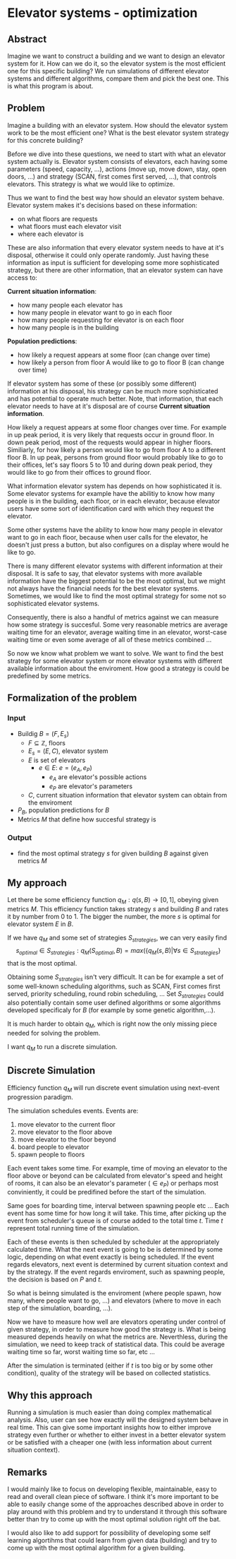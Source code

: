 # Elevator systems - optimization
## Abstract
Imagine we want to construct a building and we want to design an elevator system for it. How can we do it, so the elevator system is the most efficient one for this specific building? We run simulations of different elevator systems and different algorithms, compare them and pick the best one. This is what this program is about.

## Problem
Imagine a building with an elevator system. How should the elevator system work to be the most efficient one? What is the best elevator system strategy for this concrete building?

Before we dive into these questions, we need to start with what an elevator system actually is. 
Elevator system consists of elevators, each having some parameters (speed, capacity, ...), actions (move up, move down, stay, open doors, ...)
and strategy (SCAN, first comes first served, ...), that controls elevators. This strategy is what we would like to optimize. 

Thus we want to find the best way how should an elevator system behave.
Elevator system makes it's decisions based on these information:

* on what floors are requests
* what floors must each elevator visit
* where each elevator is

These are also information that every elevator system needs to have at it's disposal, otherwise it could only operate randomly.
Just having these information as input is sufficient for developing some more sophisticated strategy, but there are other information, that an elevator system can have access to:

**Current situation information**:

* how many people each elevator has
* how many people in elevator want to go in each floor
* how many people requesting for elevator is on each floor
* how many people is in the building

**Population predictions**:

* how likely a request appears at some floor (can change over time)
* how likely a person from floor A would like to go to floor B (can change over time)

If elevator system has some of these (or possibly some different) information at his disposal, his strategy can be much more sophisticated and has potential to operate much better. Note, that information, that each elevator needs to have at it's disposal are of course **Current situation information**.

How likely a request appears at some floor changes over time. For example in up peak period, it is very likely that requests occur in ground floor. In down peak period, most of the requests would appear in higher floors.
Similiarly, for how likely a person would like to go from floor A to a different floor B. In up peak, persons from ground floor would probably like to go to their offices, let's say floors 5 to 10 and during down peak period, they would like to go from their offices to ground floor.

What information elevator system has depends on how sophisticated it is.
Some elevator systems for example have the abilitiy to know how many people is in the building, each floor, or in each elevator, because elevator users have some sort of identification card with which they request the elevator.

Some other systems have the ability to know how many people in elevator want to go in each floor, because when user calls for the elevator, he doesn't just press a button, but also configures on a display where would he like to go.

There is many different elevator systems with different information at their disposal. It is safe to say, that elevator systems with more available information have the biggest potential to be the most optimal, but we might not always have the financial needs for the best elevator systems. Sometimes, we would like to find the most optimal strategy for some not so sophisticated elevator systems.

Consequently, there is also a handful of metrics against we can measure how some strategy is succesful. Some very reasonable metrics are average waiting time for an elevator, average waiting time in an elevator, worst-case waiting time or even some average of all of these metrics combined ...

So now we know what problem we want to solve. We want to find the best strategy for some elevator system or more elevator systems with different available information about the enviroment. How good a strategy is could be predefined by some metrics.

## Formalization of the problem 
### Input
* Buildig $B = (F, E_s)$
    * $F \subseteq \mathbb{Z}$, floors 
    * $E_s = (E, C)$, elevator system
    * $E$ is set of elevators
        * $e \in E:$ $e = (e_A, e_P)$
            * $e_A$ are elevator's possible actions
            * $e_P$ are elevator's parameters
    * $C$, current situation information that elevator system can obtain from the enviroment 
* $P_B$, population predictions for $B$
* Metrics $M$ that define how succesful strategy is

### Output
* find the most optimal strategy $s$ for given building $B$ against given metrics $M$

## My approach
Let there be some efficiency function $q_M: q(s, B) \rightarrow [0,1]$, obeying given metrics $M$.
This efficiency function takes strategy $s$ and building $B$ and rates it by number from 0 to 1. The bigger the number, the more $s$ is optimal for elevator system $E$ in $B$.

If we have $q_M$ and some set of strategies $S_{strategies}$, we can very easily find $$s_{optimal} \in S_{strategies}: q_M(S_{optimal},B) = max(\{q_M(s, B) | \forall s \in S_{strategies}\}$$ that is the most optimal.

Obtaining some $S_{strategies}$ isn't very difficult. It can be for example a set of some well-known scheduling algorithms, such as SCAN, First comes first served, priority scheduling, round robin scheduling, ...
Set $S_{strategies}$ could also potentially contain some user defined algorithms or some algorithms developed specificaly for $B$ (for example by some genetic algorithm,...).

It is much harder to obtain $q_M$, which is right now the only missing piece needed for solving the problem. 

I want $q_M$ to run a discrete simulation. 

## Discrete Simulation
Efficiency function $q_M$ will run discrete event simulation using next-event progression paradigm. 

The simulation schedules events. Events are:
1. move elevator to the current floor 
1. move elevator to the floor above
1. move elevator to the floor beyond
1. board people to elevator
1. spawn people to floors

Each event takes some time. For example, time of moving an elevator to the floor above or beyond can be calculated from elevator's speed and height of rooms, it can also be an elevator's parameter ($\in e_P$) or perhaps most conviniently, it could be predifined before the start of the simulation.

Same goes for boarding time, interval between spawning people etc ...
Each event has some time for how long it will take. This time, after picking up the event from scheduler's queue is of course added to the total time $t$. Time $t$ represent total running time of the simulation.

Each of these events is then scheduled by scheduler at the appropriately calculated time.
What the next event is going to be is determined by some logic, depending on what event exactly is being scheduled. If the event regards elevators, next event is determined by current situation context and by the strategy. If the event regards enviroment, such as spawning people, the decision is based on $P$ and $t$.

So what is beinng simulated is the enviroment (where people spawn, how many, where people want to go, ...) and elevators (where to move in each step of the simulation, boarding, ...). 

Now we have to measure how well are elevators operating under control of given strategy, in order to measure how good the strategy is. What is being measured depends heavily on what the metrics are. Neverthless, during the simulation, we need to keep track of statistical data. This could be average waiting time so far, worst waiting time so far, etc ... 

After the simulation is terminated (either if $t$ is too big or by some other condition), quality of the strategy will be based on collected statistics.

## Why this approach
Running a simulation is much easier than doing complex mathematical analysis. Also, user can see how exactly will the designed system behave in real time. This can give some important insights how to either improve strategy even further or whether to either invest in a better elevator system or be satisfied with a cheaper one (with less information about current situation context).

## Remarks
I would mainly like to focus on developing flexible, maintainable, easy to read and overall clean piece of software. I think it's more important to be able to easily change some of the approaches described above in order to play around with this problem and try to understand it through this software better than try to come up with the most optimal solution right off the bat.

I would also like to add support for possibility of developing some self learning algortihms that could learn from given data (building) and try to come up with the most optimal algorithm for a given building.